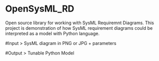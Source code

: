 # OpenSysML_RD

Open source library for working with SysML Requiremnt Diagrams. This project is demonstration of how SysML requirement diagrams could be interpreted as a model with Python language. 

#Input > SysML diagram in PNG or JPG + parameters

#Output > Tunable Python Model
